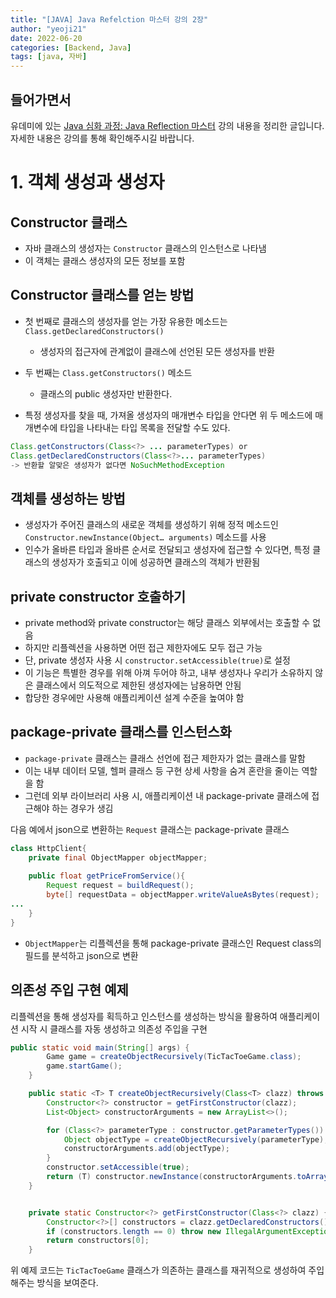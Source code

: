 ```yaml
---
title: "[JAVA] Java Refelction 마스터 강의 2장"
author: "yeoji21"
date: 2022-06-20
categories: [Backend, Java]
tags: [java, 자바]
---
```


## 들어가면서
유데미에 있는 [Java 심화 과정: Java Reflection 마스터](https://www.udemy.com/share/106k34/) 강의 내용을 정리한 글입니다. 자세한 내용은 강의를 통해 확인해주시길 바랍니다. 


# 1. 객체 생성과 생성자

## Constructor 클래스
- 자바 클래스의 생성자는 `Constructor` 클래스의 인스턴스로 나타냄
- 이 객체는 클래스 생성자의 모든 정보를 포함


## Constructor 클래스를 얻는 방법
- 첫 번째로 클래스의 생성자를 얻는 가장 유용한 메소드는 `Class.getDeclaredConstructors()`
  - 생성자의 접근자에 관계없이 클래스에 선언된 모든 생성자를 반환
- 두 번째는 `Class.getConstructors()` 메소드
  - 클래스의 public 생성자만 반환한다. 

- 특정 생성자를 찾을 때, 가져올 생성자의 매개변수 타입을 안다면 위 두 메소드에 매개변수에 타입을 나타내는 타입 목록을 전달할 수도 있다. 
```java
Class.getConstructors(Class<?> ... parameterTypes) or
Class.getDeclaredConstructors(Class<?>... parameterTypes)
-> 반환할 알맞은 생성자가 없다면 NoSuchMethodException
```


## 객체를 생성하는 방법
- 생성자가 주어진 클래스의 새로운 객체를 생성하기 위해 정적 메소드인 `Constructor.newInstance(Object… arguments)` 메소드를 사용
- 인수가 올바른 타입과 올바른 순서로 전달되고 생성자에 접근할 수 있다면, 특정 클래스의 생성자가 호출되고 이에 성공하면 클래스의 객체가 반환됨

## private constructor 호출하기
- private method와 private constructor는 해당 클래스 외부에서는 호출할 수 없음
- 하지만 리플렉션을 사용하면 어떤 접근 제한자에도 모두 접근 가능
- 단, private 생성자 사용 시 `constructor.setAccessible(true)`로 설정
- 이 기능은 특별한 경우를 위해 아껴 두어야 하고, 내부 생성자나 우리가 소유하지 않은 클래스에서 의도적으로 제한된 생성자에는 남용하면 안됨
- 합당한 경우에만 사용해 애플리케이션 설계 수준을 높여야 함

## package-private 클래스를 인스턴스화
- `package-private` 클래스는 클래스 선언에 접근 제한자가 없는 클래스를 말함
- 이는 내부 데이터 모델, 헬퍼 클래스 등 구현 상세 사항을 숨겨 혼란을 줄이는 역할을 함
- 그런데 외부 라이브러리 사용 시, 애플리케이션 내 package-private 클래스에 접근해야 하는 경우가 생김

다음 예에서 json으로 변환하는 `Request` 클래스는 package-private 클래스
```java
class HttpClient{
	private final ObjectMapper objectMapper;
	
	public float getPriceFromService(){
		Request request = buildRequest();
		byte[] requestData = objectMapper.writeValueAsBytes(request);
...
	}
}
```

- `ObjectMapper`는 리플렉션을 통해 package-private 클래스인 Request class의 필드를 분석하고 json으로 변환

## 의존성 주입 구현 예제
리플렉션을 통해 생성자를 획득하고 인스턴스를 생성하는 방식을 활용하여 애플리케이션 시작 시 클래스를 자동 생성하고 의존성 주입을 구현

```java
public static void main(String[] args) {
        Game game = createObjectRecursively(TicTacToeGame.class);
        game.startGame();
    }

    public static <T> T createObjectRecursively(Class<T> clazz) throws InvocationTargetException, InstantiationException, IllegalAccessException {
        Constructor<?> constructor = getFirstConstructor(clazz);
        List<Object> constructorArguments = new ArrayList<>();

        for (Class<?> parameterType : constructor.getParameterTypes()) {
            Object objectType = createObjectRecursively(parameterType);
            constructorArguments.add(objectType);
        }
        constructor.setAccessible(true);
        return (T) constructor.newInstance(constructorArguments.toArray());
    }


    private static Constructor<?> getFirstConstructor(Class<?> clazz) {
        Constructor<?>[] constructors = clazz.getDeclaredConstructors();
        if (constructors.length == 0) throw new IllegalArgumentException("no constructor");
        return constructors[0];
    }
```

위 예제 코드는 `TicTacToeGame` 클래스가 의존하는 클래스를 재귀적으로 생성하여 주입해주는 방식을 보여준다.

